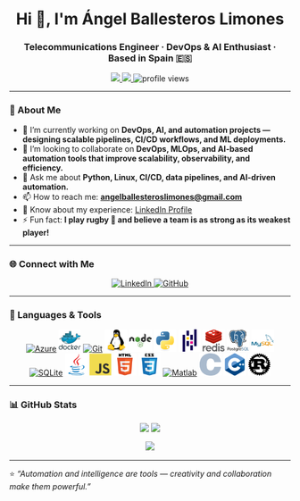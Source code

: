 <!-- Header -->
<h1 align="center">Hi 👋, I'm Ángel Ballesteros Limones</h1>
<h3 align="center">Telecommunications Engineer · DevOps & AI Enthusiast · Based in Spain 🇪🇸</h3>

<p align="center">
  <a href="mailto:angelballesteroslimones@gmail.com">
    <img src="https://img.shields.io/badge/Email-contact-181717?logo=gmail&logoColor=white" />
  </a>
  <a href="https://www.linkedin.com/in/acidxlemons/">
    <img src="https://img.shields.io/badge/LinkedIn-0A66C2?logo=linkedin&logoColor=white" />
  </a>
  <img src="https://komarev.com/ghpvc/?username=acidxlemons&label=Profile%20views&color=0e75b6&style=flat" alt="profile views" />
</p>

---

### 🧭 About Me

- 🔭 I’m currently working on **DevOps, AI, and automation projects — designing scalable pipelines, CI/CD workflows, and ML deployments.**
- 👯 I’m looking to collaborate on **DevOps, MLOps, and AI-based automation tools that improve scalability, observability, and efficiency.**
- 💬 Ask me about **Python, Linux, CI/CD, data pipelines, and AI-driven automation.**
- 📫 How to reach me: **angelballesteroslimones@gmail.com**
- 📄 Know about my experience: [LinkedIn Profile](https://www.linkedin.com/in/acidxlemons)
- ⚡ Fun fact: **I play rugby 🏉 and believe a team is as strong as its weakest player!**

---

### 🌐 Connect with Me

<p align="center">
  <a href="https://www.linkedin.com/in/acidxlemons" target="_blank">
    <img src="https://raw.githubusercontent.com/rahuldkjain/github-profile-readme-generator/master/src/images/icons/Social/linked-in-alt.svg" alt="LinkedIn" height="40" width="40" />
  </a>
  <a href="https://github.com/acidxlemons" target="_blank">
    <img src="https://raw.githubusercontent.com/rahuldkjain/github-profile-readme-generator/master/src/images/icons/Social/github.svg" alt="GitHub" height="40" width="40" />
  </a>
</p>

---

### 🧠 Languages & Tools

<p align="center">
  <!-- DevOps / Cloud -->
  <a href="https://azure.microsoft.com/" target="_blank"><img src="https://www.vectorlogo.zone/logos/microsoft_azure/microsoft_azure-icon.svg" alt="Azure" width="40" height="40"/></a>
  <a href="https://www.docker.com/" target="_blank"><img src="https://raw.githubusercontent.com/devicons/devicon/master/icons/docker/docker-original-wordmark.svg" alt="Docker" width="40" height="40"/></a>
  <a href="https://git-scm.com/" target="_blank"><img src="https://www.vectorlogo.zone/logos/git-scm/git-scm-icon.svg" alt="Git" width="40" height="40"/></a>
  <a href="https://www.linux.org/" target="_blank"><img src="https://raw.githubusercontent.com/devicons/devicon/master/icons/linux/linux-original.svg" alt="Linux" width="40" height="40"/></a>
  <a href="https://nodejs.org" target="_blank"><img src="https://raw.githubusercontent.com/devicons/devicon/master/icons/nodejs/nodejs-original-wordmark.svg" alt="NodeJS" width="40" height="40"/></a>
  <a href="https://www.python.org" target="_blank"><img src="https://raw.githubusercontent.com/devicons/devicon/master/icons/python/python-original.svg" alt="Python" width="40" height="40"/></a>
  <a href="https://pandas.pydata.org/" target="_blank"><img src="https://raw.githubusercontent.com/devicons/devicon/master/icons/pandas/pandas-original.svg" alt="Pandas" width="40" height="40"/></a>
  <a href="https://redis.io" target="_blank"><img src="https://raw.githubusercontent.com/devicons/devicon/master/icons/redis/redis-original-wordmark.svg" alt="Redis" width="40" height="40"/></a>
  <a href="https://www.postgresql.org" target="_blank"><img src="https://raw.githubusercontent.com/devicons/devicon/master/icons/postgresql/postgresql-original-wordmark.svg" alt="PostgreSQL" width="40" height="40"/></a>
  <a href="https://www.mysql.com/" target="_blank"><img src="https://raw.githubusercontent.com/devicons/devicon/master/icons/mysql/mysql-original-wordmark.svg" alt="MySQL" width="40" height="40"/></a>
  <a href="https://www.sqlite.org/" target="_blank"><img src="https://www.vectorlogo.zone/logos/sqlite/sqlite-icon.svg" alt="SQLite" width="40" height="40"/></a>
  <a href="https://www.java.com/" target="_blank"><img src="https://raw.githubusercontent.com/devicons/devicon/master/icons/java/java-original.svg" alt="Java" width="40" height="40"/></a>
  <a href="https://developer.mozilla.org/en-US/docs/Web/JavaScript" target="_blank"><img src="https://raw.githubusercontent.com/devicons/devicon/master/icons/javascript/javascript-original.svg" alt="JavaScript" width="40" height="40"/></a>
  <a href="https://www.w3.org/html/" target="_blank"><img src="https://raw.githubusercontent.com/devicons/devicon/master/icons/html5/html5-original-wordmark.svg" alt="HTML5" width="40" height="40"/></a>
  <a href="https://www.w3schools.com/css/" target="_blank"><img src="https://raw.githubusercontent.com/devicons/devicon/master/icons/css3/css3-original-wordmark.svg" alt="CSS3" width="40" height="40"/></a>
  <a href="https://www.mathworks.com/" target="_blank"><img src="https://upload.wikimedia.org/wikipedia/commons/2/21/Matlab_Logo.png" alt="Matlab" width="40" height="40"/></a>
  <a href="https://www.cprogramming.com/" target="_blank"><img src="https://raw.githubusercontent.com/devicons/devicon/master/icons/c/c-original.svg" alt="C" width="40" height="40"/></a>
  <a href="https://www.w3schools.com/cpp/" target="_blank"><img src="https://raw.githubusercontent.com/devicons/devicon/master/icons/cplusplus/cplusplus-original.svg" alt="C++" width="40" height="40"/></a>
  <a href="https://www.rust-lang.org" target="_blank"><img src="https://raw.githubusercontent.com/devicons/devicon/master/icons/rust/rust-plain.svg" alt="Rust" width="40" height="40"/></a>
</p>

---

### 📊 GitHub Stats

<p align="center">
  <img height="160em" src="https://github-readme-stats.vercel.app/api?username=acidxlemons&show_icons=true&theme=tokyonight" />
  <img height="160em" src="https://github-readme-streak-stats.herokuapp.com/?user=acidxlemons&theme=tokyonight" />
</p>

<p align="center">
  <img src="https://github-profile-trophy.vercel.app/?username=acidxlemons&theme=tokyonight&margin-w=10&margin-h=10"/>
</p>

---

⭐️ *“Automation and intelligence are tools — creativity and collaboration make them powerful.”*
